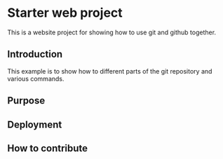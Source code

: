 # Starter web project

This is a website project for showing how to use git and github together.

## Introduction

This example is to show how to different parts of the git repository and various commands.

## Purpose

## Deployment

## How to contribute